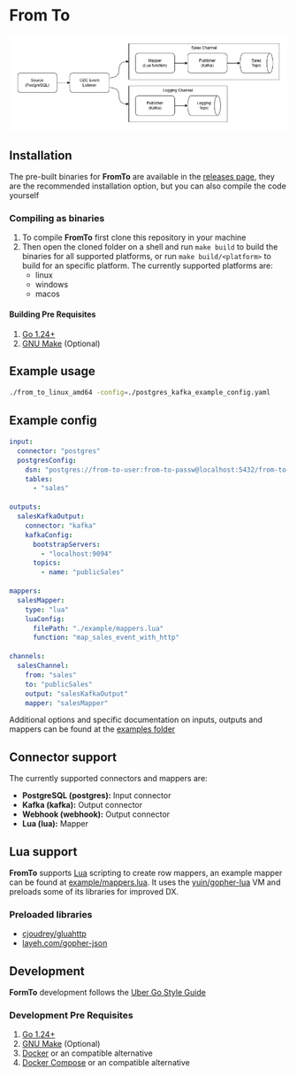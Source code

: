 # From To

<picture>
  <source media="(prefers-color-scheme: dark)" srcset="https://raw.githubusercontent.com/gustapinto/from-to/main/docs/images/diagram-dark.jpg">
  <source media="(prefers-color-scheme: light)" srcset="https://raw.githubusercontent.com/gustapinto/from-to/main/docs/images/diagram-light.jpg">
  <img src="https://raw.githubusercontent.com/gustapinto/from-to/main/docs/images/diagram-light.jpg">
</picture>

## Installation

The pre-built binaries for **FromTo** are available in the [releases page](https://github.com/gustapinto/from-to/releases), they are the recommended installation option, but you can also compile the code yourself

### Compiling as binaries

1. To compile **FromTo** first clone this repository in your machine
2. Then open the cloned folder on a shell and run `make build` to build the binaries for all supported platforms, or run `make build/<platform>` to build for an specific platform. The currently supported platforms are:
   - linux
   - windows
   - macos

#### Building Pre Requisites

1. [Go 1.24+](https://go.dev/)
2. [GNU Make](https://www.gnu.org/software/make/) (Optional)

## Example usage

```bash
./from_to_linux_amd64 -config=./postgres_kafka_example_config.yaml
```

## Example config

```yaml
input:
  connector: "postgres"
  postgresConfig:
    dsn: "postgres://from-to-user:from-to-passw@localhost:5432/from-to-db?sslmode=disable"
    tables:
      - "sales"

outputs:
  salesKafkaOutput:
    connector: "kafka"
    kafkaConfig:
      bootstrapServers:
        - "localhost:9094"
      topics:
        - name: "publicSales"

mappers:
  salesMapper:
    type: "lua"
    luaConfig:
      filePath: "./example/mappers.lua"
      function: "map_sales_event_with_http"

channels:
  salesChannel:
    from: "sales"
    to: "publicSales"
    output: "salesKafkaOutput"
    mapper: "salesMapper"
```

Additional options and specific documentation on inputs, outputs and mappers can be found at the [examples folder](https://github.com/gustapinto/from-to/blob/main/example)

## Connector support

The currently supported connectors and mappers are:

- **PostgreSQL (postgres):** Input connector
- **Kafka (kafka):** Output connector
- **Webhook (webhook):** Output connector
- **Lua (lua):** Mapper

## Lua support

**FromTo** supports [Lua](https://www.lua.org/) scripting to create row mappers, an example mapper can be found at [example/mappers.lua](https://github.com/gustapinto/from-to/blob/main/example/mappers.lua). It uses the [yuin/gopher-lua](https://github.com/yuin/gopher-lua) VM and preloads some of its libraries for improved DX.

### Preloaded libraries

- [cjoudrey/gluahttp](https://github.com/cjoudrey/gluahttp)
- [layeh.com/gopher-json](https://github.com/layeh/gopher-json)

## Development

**FormTo** development follows the [Uber Go Style Guide](https://github.com/uber-go/guide/blob/master/style.md)

### Development Pre Requisites

1. [Go 1.24+](https://go.dev/)
2. [GNU Make](https://www.gnu.org/software/make/) (Optional)
3. [Docker](https://www.docker.com/) or an compatible alternative
4. [Docker Compose](https://docs.docker.com/compose/) or an compatible alternative
